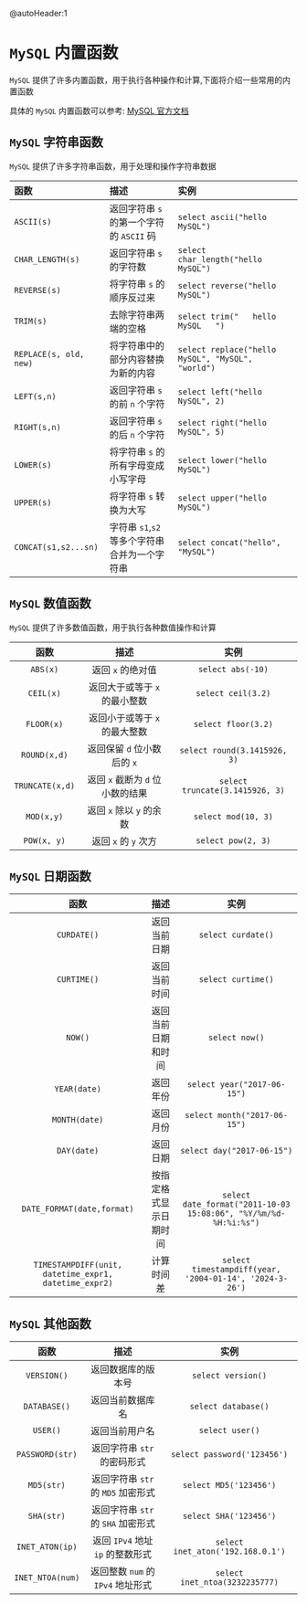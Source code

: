 @autoHeader:1

# `MySQL` 内置函数

`MySQL` 提供了许多内置函数，用于执行各种操作和计算,下面将介绍一些常用的内置函数

具体的 `MySQL` 内置函数可以参考: [MySQL 官方文档](https://dev.mysql.com/doc/refman/5.7/en/built-in-function-reference.html)

## `MySQL` 字符串函数

`MySQL` 提供了许多字符串函数，用于处理和操作字符串数据

| 函数                   | 描述                                          | 实例                                              |
| :--------------------- | :-------------------------------------------- | :------------------------------------------------ |
| `ASCII(s)`             | 返回字符串 `s` 的第一个字符的 `ASCII` 码      | `select ascii("hello MySQL")`                     |
| `CHAR_LENGTH(s)`       | 返回字符串 `s` 的字符数                       | `select char_length("hello MySQL")`               |
| `REVERSE(s)`           | 将字符串 `s` 的顺序反过来                     | `select reverse("hello MySQL")`                   |
| `TRIM(s)`              | 去除字符串两端的空格                          | `select trim("   hello MySQL   ")`                |
| `REPLACE(s, old, new)` | 将字符串中的部分内容替换为新的内容            | `select replace("hello MySQL", "MySQL", "world")` |
| `LEFT(s,n)`            | 返回字符串 `s` 的前 `n` 个字符                | `select left("hello NySQL", 2)`                   |
| `RIGHT(s,n)`           | 返回字符串 `s` 的后 `n` 个字符                | `select right("hello MySQL", 5)`                  |
| `LOWER(s)`             | 将字符串 `s` 的所有字母变成小写字母           | `select lower("hello MySQL")`                     |
| `UPPER(s)`             | 将字符串 `s` 转换为大写                       | `select upper("hello MySQL")`                     |
| `CONCAT(s1,s2...sn)`   | 字符串 `s1`,`s2` 等多个字符串合并为一个字符串 | `select concat("hello", "MySQL")`                 |

## `MySQL` 数值函数

`MySQL` 提供了许多数值函数，用于执行各种数值操作和计算

|      函数       |               描述               |              实例               |
| :-------------: | :------------------------------: | :-----------------------------: |
|    `ABS(x)`     |        返回 `x` 的绝对值         |        `select abs(-10)`        |
|    `CEIL(x)`    |  返回大于或等于 `x` 的最小整数   |       `select ceil(3.2)`        |
|   `FLOOR(x)`    |  返回小于或等于 `x` 的最大整数   |       `select floor(3.2)`       |
|  `ROUND(x,d)`   |   返回保留 `d` 位小数后的 `x`    |  `select round(3.1415926, 3)`   |
| `TRUNCATE(x,d)` | 返回 `x` 截断为 `d` 位小数的结果 | `select truncate(3.1415926, 3)` |
|   `MOD(x,y)`    |     返回 `x` 除以 `y` 的余数     |       `select mod(10, 3)`       |
|   `POW(x, y)`   |       返回 `x` 的 `y` 次方       |       `select pow(2, 3)`        |

## `MySQL` 日期函数

|                         函数                          |          描述          |                               实例                               |
| :---------------------------------------------------: | :--------------------: | :--------------------------------------------------------------: |
|                      `CURDATE()`                      |      返回当前日期      |                        `select curdate()`                        |
|                      `CURTIME()`                      |      返回当前时间      |                        `select curtime()`                        |
|                        `NOW()`                        |   返回当前日期和时间   |                          `select now()`                          |
|                     `YEAR(date)`                      |        返回年份        |                   `select year("2017-06-15")`                    |
|                     `MONTH(date)`                     |        返回月份        |                   `select month("2017-06-15")`                   |
|                      `DAY(date)`                      |        返回日期        |                    `select day("2017-06-15")`                    |
|              `DATE_FORMAT(date,format)`               | 按指定格式显示日期时间 | `select date_format("2011-10-03 15:08:06", "%Y/%m/%d-%H:%i:%s")` |
| `TIMESTAMPDIFF(unit, datetime_expr1, datetime_expr2)` |       计算时间差       |     `select timestampdiff(year, '2004-01-14', '2024-3-26')`      |

## `MySQL` 其他函数

|       函数       |                描述                |               实例                |
| :--------------: | :--------------------------------: | :-------------------------------: |
|   `VERSION()`    |         返回数据库的版本号         |        `select version()`         |
|   `DATABASE()`   |          返回当前数据库名          |        `select database()`        |
|     `USER()`     |           返回当前用户名           |          `select user()`          |
| `PASSWORD(str)`  |    返回字符串 `str` 的密码形式     |    `select password('123456')`    |
|    `MD5(str)`    | 返回字符串 `str` 的 `MD5` 加密形式 |      `select MD5('123456')`       |
|    `SHA(str)`    | 返回字符串 `str` 的 `SHA` 加密形式 |      `select SHA('123456')`       |
| `INET_ATON(ip)`  |  返回 `IPv4` 地址 `ip` 的整数形式  | `select inet_aton('192.168.0.1')` |
| `INET_NTOA(num)` | 返回整数 `num` 的 `IPv4` 地址形式  |  `select inet_ntoa(3232235777)`   |
